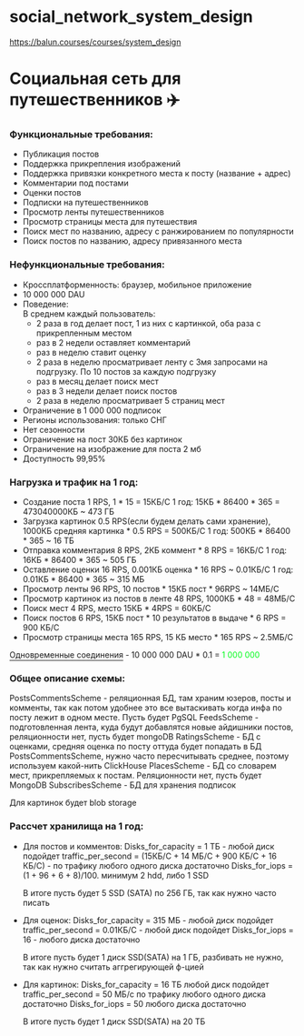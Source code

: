 # social_network_system_design
https://balun.courses/courses/system_design

<h1>Социальная сеть для путешественников ✈️</h1>

<h3>Функциональные требования:</h3>

- Публикация постов 
- Поддержка прикрепления изображений 
- Поддержка привязки конкретного места к посту (название + адрес) 
- Комментарии под постами 
- Оценки постов 
- Подписки на путешественников
- Просмотр ленты путешественников
- Просмотр страницы места для путешествия
- Поиск мест по названию, адресу с ранжированием по популярности
- Поиск постов по названию, адресу привязанного места

<h3>Нефункциональные требования:</h3>

- Кроссплатформенность: браузер, мобильное приложение
- 10 000 000 DAU
- Поведение:  
   В среднем каждый пользователь:
     - 2 раза в год делает пост, 1 из них с картинкой, оба раза с прикрепленным местом
     - раз в 2 недели оставляет комментарий
     - раз в неделю ставит оценку
     - 2 раза в неделю просматривает ленту с 3мя запросами на подгрузку. По 10 постов за каждую подгрузку
     - раз в месяц делает поиск мест
     - раз в 3 недели делает поиск постов
     - 2 раза в неделю просматривает 5 страниц мест
- Ограничение в 1 000 000 подписок  
- Регионы использования: только СНГ  
- Нет сезонности  
- Ограничение на пост 30КБ без картинок
- Ограничение на изображение для поста 2 мб
- Доступность 99,95%

<h3>Нагрузка и трафик на 1 год:</h3>

- Создание поста 1 RPS, 1 * 15 = 15КБ/С 
  1 год: 15КБ * 86400 * 365 = 473040000КБ ~ 473 ГБ 
- Загрузка картинок 0.5 RPS(если будем делать сами хранение), 1000КБ средняя картинка * 0.5 RPS = 500КБ/С
  1 год: 500КБ * 86400 * 365 ~ 16 ТБ 
- Отправка комментария 8 RPS, 2КБ коммент * 8 RPS = 16КБ/С
  1 год: 16КБ * 86400 * 365 ~ 505 ГБ
- Оставление оценки 16 RPS, 0.001КБ оценка * 16 RPS ~ 0.01КБ/С
  1 год: 0.01КБ * 86400 * 365 ~ 315 МБ
- Просмотр ленты 96 RPS, 10 постов * 15КБ пост * 96RPS ~ 14МБ/С
- Просмотр картинок из постов в ленте 48 RPS, 1000КБ * 48 = 48МБ/С
- Поиск мест 4 RPS, место 15КБ * 4RPS = 60КБ/С
- Поиск постов 6 RPS, 15КБ пост * 10 результатов в выдаче * 6 RPS = 900 КБ/С
- Просмотр страницы места 165 RPS, 15 КБ место * 165 RPS ~ 2.5МБ/С

<p><span style='text-decoration: underline; text-underline-offset: 0.3em'>Одновременные соединения</span> - 10 000 000 DAU * 0.1 = <span style='color: #03fc1c'>1 000 000</span></p>

<h3>Общее описание схемы:</h3>
PostsCommentsScheme - реляционная БД, там храним юзеров, посты и комменты, так как потом удобнее это все вытаскивать когда инфа по посту лежит в одном месте. Пусть будет PgSQL
FeedsScheme - подготовленная лента, куда будут добавлятся новые айдишники постов, реляционности нет, пусть будет mongoDB
RatingsScheme - БД с оценками, средняя оценка по посту оттуда будет попадать в БД PostsCommentsScheme, нужно часто пересчитывать среднее, поэтому используем какой-нить ClickHouse
PlacesScheme - БД со словарем мест, прикрепляемых к постам. Реляционности нет, пусть будет MongoDB
SubscribesScheme - БД для хранения подписок

Для картинок будет blob storage

<h3>Рассчет хранилища на 1 год:</h3>

- Для постов и комментов:
    Disks_for_capacity = 1 ТБ - любой диск подойдет
    traffic_per_second = (15КБ/С + 14 МБ/C + 900 КБ/С + 16 КБ/C) - по трафику любого одного диска достаточно 
    Disks_for_iops = (1 + 96 + 6 + 8)/100. минимум 2 hdd, либо 1 SSD 

    В итоге пусть будет 5 SSD (SATA) по 256 ГБ, так как нужно часто писать
- Для оценок:
    Disks_for_capacity = 315 МБ - любой диск подойдет
    traffic_per_second = 0.01КБ/С - любой диск подойдет
    Disks_for_iops = 16 - любого диска достаточно

    В итоге пусть будет 1 диск SSD(SATA) на 1 ГБ, разбивать не нужно, так как нужно считать аггрегирующей ф-цией
- Для картинок:
    Disks_for_capacity = 16 ТБ любой диск подойдет
    traffic_per_second = 50 МБ/c по трафику любого одного диска достаточно 
    Disks_for_iops = 50 любого диска достаточно

    В итоге пусть будет 1 диск SSD(SATA) на 20 ТБ